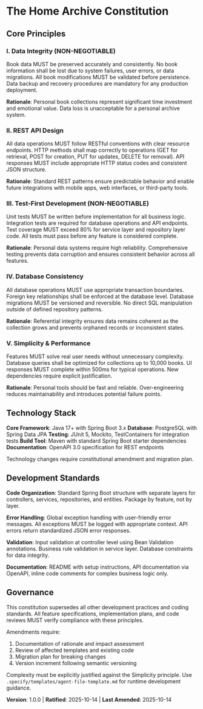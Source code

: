 <!--
Sync Impact Report:
- Version change: [INITIAL] → 1.0.0
- New constitution: The Home Archive - Personal Book Archive System
- Added principles: Data Integrity, REST API Design, Test-First Development, Database Consistency, Simplicity & Performance
- Added sections: Technology Stack, Development Standards
- Templates requiring updates: ✅ All template references validated
- Follow-up TODOs: None
-->

# The Home Archive Constitution

## Core Principles

### I. Data Integrity (NON-NEGOTIABLE)
Book data MUST be preserved accurately and consistently. No book information shall be lost due to system failures, user errors, or data migrations. All book modifications MUST be validated before persistence. Data backup and recovery procedures are mandatory for any production deployment.

**Rationale**: Personal book collections represent significant time investment and emotional value. Data loss is unacceptable for a personal archive system.

### II. REST API Design
All data operations MUST follow RESTful conventions with clear resource endpoints. HTTP methods shall map correctly to operations (GET for retrieval, POST for creation, PUT for updates, DELETE for removal). API responses MUST include appropriate HTTP status codes and consistent JSON structure.

**Rationale**: Standard REST patterns ensure predictable behavior and enable future integrations with mobile apps, web interfaces, or third-party tools.

### III. Test-First Development (NON-NEGOTIABLE)
Unit tests MUST be written before implementation for all business logic. Integration tests are required for database operations and API endpoints. Test coverage MUST exceed 80% for service layer and repository layer code. All tests must pass before any feature is considered complete.

**Rationale**: Personal data systems require high reliability. Comprehensive testing prevents data corruption and ensures consistent behavior across all features.

### IV. Database Consistency
All database operations MUST use appropriate transaction boundaries. Foreign key relationships shall be enforced at the database level. Database migrations MUST be versioned and reversible. No direct SQL manipulation outside of defined repository patterns.

**Rationale**: Referential integrity ensures data remains coherent as the collection grows and prevents orphaned records or inconsistent states.

### V. Simplicity & Performance
Features MUST solve real user needs without unnecessary complexity. Database queries shall be optimized for collections up to 10,000 books. UI responses MUST complete within 500ms for typical operations. New dependencies require explicit justification.

**Rationale**: Personal tools should be fast and reliable. Over-engineering reduces maintainability and introduces potential failure points.

## Technology Stack

**Core Framework**: Java 17+ with Spring Boot 3.x
**Database**: PostgreSQL with Spring Data JPA
**Testing**: JUnit 5, Mockito, TestContainers for integration tests
**Build Tool**: Maven with standard Spring Boot starter dependencies
**Documentation**: OpenAPI 3.0 specification for REST endpoints

Technology changes require constitutional amendment and migration plan.

## Development Standards

**Code Organization**: Standard Spring Boot structure with separate layers for controllers, services, repositories, and entities. Package by feature, not by layer.

**Error Handling**: Global exception handling with user-friendly error messages. All exceptions MUST be logged with appropriate context. API errors return standardized JSON error responses.

**Validation**: Input validation at controller level using Bean Validation annotations. Business rule validation in service layer. Database constraints for data integrity.

**Documentation**: README with setup instructions, API documentation via OpenAPI, inline code comments for complex business logic only.

## Governance

This constitution supersedes all other development practices and coding standards. All feature specifications, implementation plans, and code reviews MUST verify compliance with these principles.

Amendments require:
1. Documentation of rationale and impact assessment
2. Review of affected templates and existing code
3. Migration plan for breaking changes
4. Version increment following semantic versioning

Complexity must be explicitly justified against the Simplicity principle. Use `.specify/templates/agent-file-template.md` for runtime development guidance.

**Version**: 1.0.0 | **Ratified**: 2025-10-14 | **Last Amended**: 2025-10-14